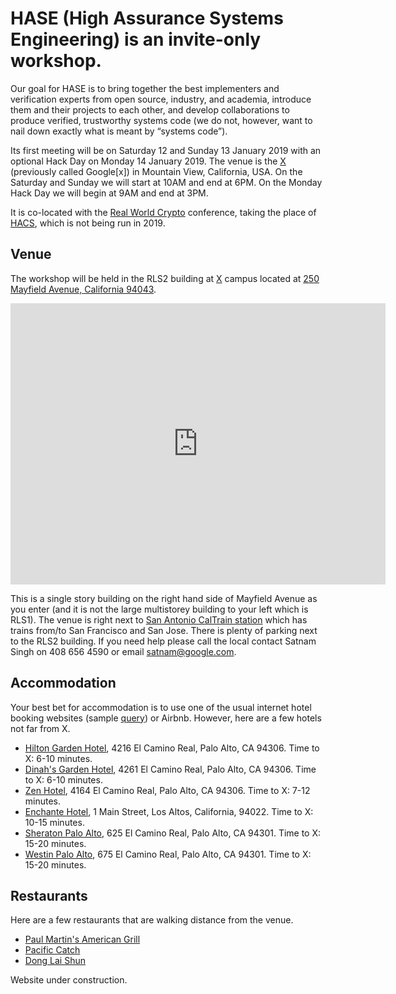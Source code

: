 # HASE (High Assurance Systems Engineering) is an invite-only workshop.

Our goal for HASE is to bring together the best implementers and verification experts from open source, industry, and academia, introduce them and their projects to each other, and develop collaborations to produce verified, trustworthy systems code (we do not, however, want to nail down exactly what is meant by “systems code”).


Its first meeting will be on Saturday 12 and Sunday 13 January 2019 with an optional Hack Day on Monday 14 January 2019. The venue is the [X](https://x.company/) (previously called Google[x]) in Mountain View, California, USA.
On the Saturday and Sunday we will start at 10AM and end at 6PM. On the Monday Hack Day we will begin at 9AM and end at 3PM.

It is co-located with the [Real World Crypto](https://rwc.iacr.org/) conference, taking the place of [HACS](HACS-workshop.github.io), which is not being run in 2019.

## Venue
The workshop will be held in the RLS2 building at [X](https://x.company/) campus located at [250 Mayfield Avenue, California 94043](https://goo.gl/maps/tVLjsRE1j4n).

<iframe src="https://www.google.com/maps/embed?pb=!1m18!1m12!1m3!1d3169.2671109286807!2d-122.10698444888573!3d37.4071609408976!2m3!1f0!2f0!3f0!3m2!1i1024!2i768!4f13.1!3m3!1m2!1s0x808fb0a048c1bf45%3A0xe8728bfe8b72b330!2sGoogle+Building+RLS2%2C+250+Mayfield+Ave%2C+Mountain+View%2C+CA+94043!5e0!3m2!1sen!2sus!4v1544762712385" width="600" height="450" frameborder="0" style="border:0" allowfullscreen></iframe>

This is a single story building on the right hand
side of Mayfield Avenue as you enter (and it is not the large multistorey building to your left which is RLS1). The venue is right next to [San Antonio CalTrain station](http://www.caltrain.com/stations/sanantoniostation.html)
which has trains from/to San Francisco and San Jose. There is plenty of parking next to the RLS2 building.
If you need help please call the local contact Satnam Singh on 408 656 4590 or email satnam@google.com.

## Accommodation
Your best bet for accommodation is to use one of the usual internet hotel booking websites
(sample [query](https://www.google.com/maps/search/hotels/@37.4074635,-122.1140823,15z/data=!4m7!2m6!5m4!5m3!1s2019-01-11!2i3!3i1!6e3))
 or Airbnb. However, here are a few hotels not far from X.

* [Hilton Garden Hotel](https://hiltongardeninn3.hilton.com/en/hotels/california/hilton-garden-inn-palo-alto-PAOCRGI), 4216 El Camino Real, Palo Alto, CA 94306. Time to X: 6-10 minutes.
* [Dinah's Garden Hotel](https://www.dinahshotel.com), 4261 El Camino Real, Palo Alto, CA 94306. Time to X: 6-10 minutes.
* [Zen Hotel](http://www.thezenhotel.com), 4164 El Camino Real, Palo Alto, CA  94306. Time to X: 7-12 minutes.
* [Enchante Hotel](https://www.enchantehotel.com/), 1 Main Street, Los Altos, California, 94022. Time to X:  10-15 minutes. 
* [Sheraton Palo Alto](https://www.marriott.com/hotels/travel/sjcsi-sheraton-palo-alto-hotel/), 625 El Camino Real, Palo Alto, CA 94301. Time to X: 15-20 minutes.
* [Westin Palo Alto](https://www.marriott.com/hotels/travel/sjcwp-the-westin-palo-alto/), 675 El Camino Real, Palo Alto, CA 94301. Time to X: 15-20 minutes.

## Restaurants
Here are a few restaurants that are walking distance from the venue.

* [Paul Martin's American Grill](https://paulmartinsamericangrill.com)
* [Pacific Catch](https://pacificcatch.com/locations/mountain-view)
* [Dong Lai Shun](http://www.donglaishunca.com)

Website under construction.
